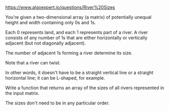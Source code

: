 https://www.algoexpert.io/questions/River%20Sizes

You're given a two-dimensional array (a matrix)
of potentially unequal height and width containing
only 0s and 1s.

Each 0 represents land, and each 1 represents part
of a river. A river consists of any number of 1s
that are either horizontally or vertically adjacent
(but not diagonally adjacent).

The number of adjacent 1s forming a river determine
its size.

Note that a river can twist.

In other words, it doesn't have to be a straight
vertical line or a straight horizontal line; it
can be L-shaped, for example.

Write a function that returns an array of the
sizes of all rivers represented in the input matrix.

The sizes don't need to be in any particular order.
